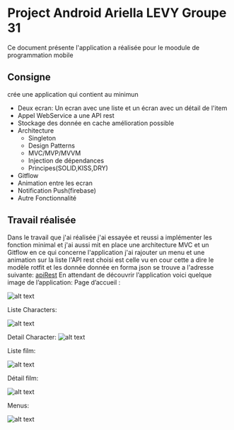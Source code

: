 # Project Android Ariella LEVY Groupe 31

Ce document présente l'application a réalisée pour le moodule de programmation mobile

## Consigne
crée une application qui contient au minimun
* Deux ecran: Un ecran avec une liste et un écran avec un détail de l'item
* Appel WebService a une API rest
* Stockage des donnée en cache
amélioration possible 
* Architecture 
  *  Singleton
  *  Design Patterns
  *  MVC/MVP/MVVM
  *  Injection de dépendances
  *  Principes(SOLID,KISS,DRY)
* Gitflow
* Animation entre les ecran
* Notification Push(firebase)
* Autre Fonctionnalité

## Travail réalisée
 
Dans le travail que j'ai réalisée j'ai essayée et reussi a implémenter les fonction minimal et j'ai aussi mit en place une architecture MVC et un Gitflow en ce qui concerne l'application j'ai rajouter un menu et une animation sur la liste 
l'API rest choisi est celle vu en cour cette a dire le modèle rotfit et les donnée donnée en forma json se trouve a l'adresse suivante:
[apiRest](
https://github.com/ariellalevy/ariellalevy.github.io?files=1
)
En attendant de découvrir l’application voici quelque image de l’application:
Page d’accueil :

![alt text](https://raw.githubusercontent.com/ariellalevy/ariellalevy.github.io/master/Acceuil.png)

Liste Characters:

![alt text](https://raw.githubusercontent.com/ariellalevy/ariellalevy.github.io/master/ListeCharacters.png)

Detail Character:
![alt text](https://raw.githubusercontent.com/ariellalevy/ariellalevy.github.io/master/DetailCharacter.png)

Liste film:

![alt text](https://raw.githubusercontent.com/ariellalevy/ariellalevy.github.io/master/ListFilms.png)

Détail film:

![alt text](https://raw.githubusercontent.com/ariellalevy/ariellalevy.github.io/master/DetailFilm.png)

Menus:

![alt text](https://raw.githubusercontent.com/ariellalevy/ariellalevy.github.io/master/Menu.png)
